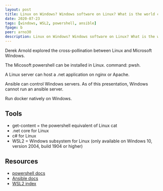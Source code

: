 ```yaml
---
layout: post
title: Linux on Windows? Windows software on Linux? What is the world coming to?
date: 2020-07-23
tags: [windows, WSL2, powershell, ansible]
fpage: b
peer: arno30
description: Linux on Windows? Windows software on Linux? What is the world coming to?
---
```

Derek Arnold explored the cross-pollination between Linux and Microsoft Windows.

The Micosoft powershell can be installed in Linux.  command: pwsh.

A Linux server can host a .net application on nginx or Apache.

Ansible can control Windows servers. As of this presentation, Windows cannot run an ansible server.

Run docker natively on Windows.

## Tools

* get-content = the powershell equivalent of Linux cat
* .net core for Linux
* c# for Linux
* WSL2 = Windows subsystem for Linux (only available on Windows 10, version 2004, build 1904 or higher)


## Resources

* [powershell docs](https://docs.microsoft.com/powershell)
* [Ansible docs](https://docs.ansible.com)
* [WSL2 index](https://docs.microsoft.com/en-us/windos/wsl/wsl2-index)

